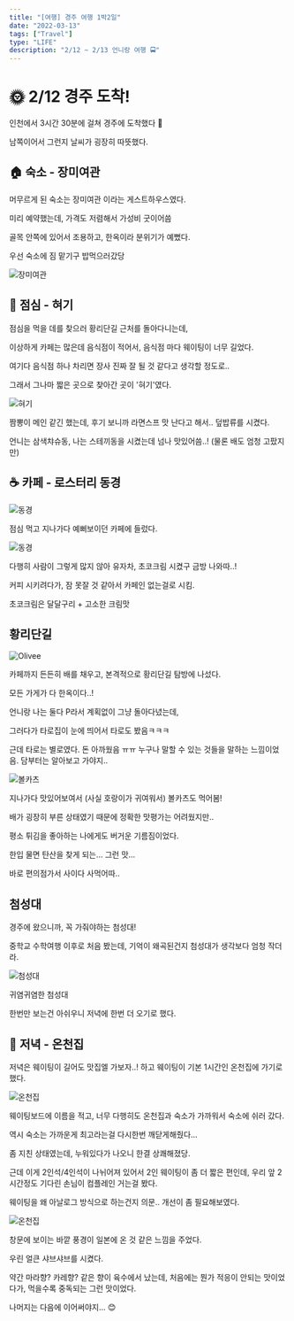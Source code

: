 ```yaml
---
title: "[여행] 경주 여행 1박2일"
date: "2022-03-13"
tags: ["Travel"]
type: "LIFE"
description: "2/12 ~ 2/13 언니랑 여행 🚍"
---
```


# 🌞 2/12 경주 도착!

인천에서 3시간 30분에 걸쳐 경주에 도착했다 💨

남쪽이어서 그런지 날씨가 굉장히 따뜻했다.

## 🏠 숙소 - 장미여관

머무르게 된 숙소는 장미여관 이라는 게스트하우스였다.

미리 예약했는데, 가격도 저렴해서 가성비 굿이어씀

골목 안쪽에 있어서 조용하고, 한옥이라 분위기가 예뻤다.

우선 숙소에 짐 맡기구 밥먹으러갔당

![장미여관](./images/IMG_7367.jpg)

## 🍚 점심 - 혀기

점심을 먹을 데를 찾으러 황리단길 근처를 돌아다니는데,

이상하게 카페는 많은데 음식점이 적어서, 음식점 마다 웨이팅이 너무 길었다.

여기다 음식점 하나 차리면 장사 진짜 잘 될 것 같다고 생각할 정도로..

그래서 그나마 짧은 곳으로 찾아간 곳이 '혀기'였다.

![혀기](./images/IMG_7373.jpg)

짬뽕이 메인 같긴 했는데, 후기 보니까 라면스프 맛 난다고 해서.. 덮밥류를 시켰다.

언니는 삼색챠슈동, 나는 스테끼동을 시켰는데 넘나 맛있어씀..! (물론 배도 엄청 고팠지만)

## ☕ 카페 - 로스터리 동경

![동경](./images/IMG_7375.jpg)

점심 먹고 지나가다 예뻐보이던 카페에 들렀다.

![동경](./images/IMG_7378.jpg)

다행히 사람이 그렇게 많지 않아 유자차, 초코크림 시켰구 금방 나와따..!

커피 시키려다가, 잠 못잘 것 같아서 카페인 없는걸로 시킴.

초코크림은 달달구리 + 고소한 크림맛

## 황리단길

![Olivee](./images/IMG_7460.jpg)

카페까지 든든히 배를 채우고, 본격적으로 황리단길 탐방에 나섰다.

모든 가게가 다 한옥이다..!

언니랑 나는 둘다 P라서 계획없이 그냥 돌아다녔는데,

그러다가 타로집이 눈에 띄어서 타로도 봤음ㅋㅋㅋ

근데 타로는 별로였다. 돈 아까웠음 ㅠㅠ 누구나 말할 수 있는 것들을 말하는 느낌이었음. 담부터는 알아보고 가야지..

![볼카츠](./images/IMG_7483.jpg)

지나가다 맛있어보여서 (사실 호랑이가 귀여워서) 볼카츠도 먹어봄!

배가 굉장히 부른 상태였기 때문에 정확한 맛평가는 어려웠지만..

평소 튀김을 좋아하는 나에게도 버거운 기름짐이었다.

한입 물면 탄산을 찾게 되는... 그런 맛...

바로 편의점가서 사이다 사먹어따..

## 첨성대

경주에 왔으니까, 꼭 가줘야하는 첨성대!

중학교 수학여행 이후로 처음 봤는데, 기억이 왜곡된건지 첨성대가 생각보다 엄청 작더라.

![첨성대](./images/IMG_7489.jpg)

귀염귀염한 첨성대

한번만 보는건 아쉬우니 저녁에 한번 더 오기로 했다.

## 🍱 저녁 - 온천집

저녁은 웨이팅이 길어도 맛집엘 가보자..! 하고 웨이팅이 기본 1시간인 온천집에 가기로 했다.

![온천집](./images/IMG_7543.jpg)

웨이팅보드에 이름을 적고, 너무 다행히도 온천집과 숙소가 가까워서 숙소에 쉬러 갔다.

역시 숙소는 가까운게 최고라는걸 다시한번 깨닫게해줬다...

좀 지친 상태였는데, 누워있다가 나오니 한결 상쾌해졌당.

근데 이게 2인석/4인석이 나뉘어져 있어서 2인 웨이팅이 좀 더 짧은 편인데, 우리 앞 2시간정도 기다린 손님이 컴플레인 거는걸 봤다.

웨이팅을 왜 아날로그 방식으로 하는건지 의문.. 개선이 좀 필요해보였다.

![온천집](./images/IMG_7592.jpg)

창문에 보이는 바깥 풍경이 일본에 온 것 같은 느낌을 주었다.

우린 얼큰 샤브샤브를 시켰다.

약간 마라향? 카레향? 같은 향이 육수에서 났는데, 처음에는 뭔가 적응이 안되는 맛이었다가, 먹을수록 중독되는 그런 맛이었다.

나머지는 다음에 이어써야지... 😊
